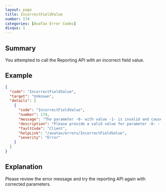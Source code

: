```yaml
---
layout: page
title: IncorrectFieldValue
number: 174
categories: [AvaTax Error Codes]
disqus: 1
---
```


## Summary

You attempted to call the Reporting API with an incorrect field value.

## Example

```json
{
  "code": "IncorrectFieldValue",
  "target": "Unknown",
  "details": [
    {
      "code": "IncorrectFieldValue",
      "number": 174,
      "message": "The parameter -0- with value -1- is invalid and causes -2- error.",
      "description": "Please provide a valid value for parameter -0- - Required: -3-, Type: -4--5-.",
      "faultCode": "Client",
      "helpLink": "/avatax/errors/IncorrectFieldValue",
      "severity": "Error"
    }
  ]
}
```

## Explanation

Please review the error message and try the reporting API again with corrected parameters.
